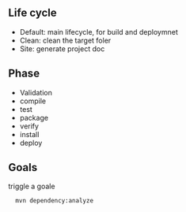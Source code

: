 ## Life cycle
- Default: main lifecycle, for build and deploymnet
- Clean: clean the target foler
- Site: generate project doc


## Phase
- Validation
- compile
- test
- package
- verify
- install
- deploy

## Goals
triggle a goale
```
  mvn dependency:analyze
```

